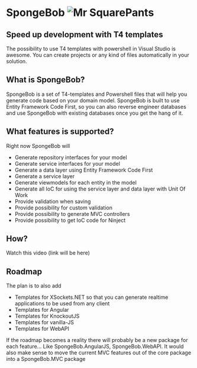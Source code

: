 # SpongeBob ![Mr SquarePants](http://xsockets.net/$2/file/spongebob.gif)

## Speed up development with T4 templates
The possibility to use T4 templates with powershell in Visual Studio is awesome. 
You can create projects or any kind of files automatically in your solution.

## What is SpongeBob?
SpongeBob is a set of T4-templates and Powershell files that will help you generate code based on your domain model.
SpongeBob is built to use Entity Framework Code First, so you can also reverse engineer databases and use SpongeBob with existing databases once you get the hang of it.

## What features is supported?
Right now SpongeBob will

 - Generate repository interfaces for your model
 - Generate service interfaces for your model
 - Generate a data layer using Entity Framework Code First
 - Generate a service layer
 - Generate viewmodels for each entity in the model
 - Generate all IoC for using the service layer and data layer with Unit Of Work
 - Provide validation when saving
 - Provide possibility for custom validation
 - Provide possibility to generate MVC controllers
 - Provide possibility to get IoC code for Ninject

## How?

   Watch this video (link will be here)

## Roadmap
The plan is to also add

 - Templates for XSockets.NET so that you can generate realtime applications to be used from any client
 - Templates for Angular
 - Templates for KnockoutJS
 - Templates for vanilla-JS
 - Templates for WebAPI

If the roadmap becomes a reality there will probably be a new package for each feature... Like SpongeBob.AngularJS, SpongeBob.WebAPI.
It would also make sense to move the current MVC features out of the core package into a SpongeBob.MVC package
